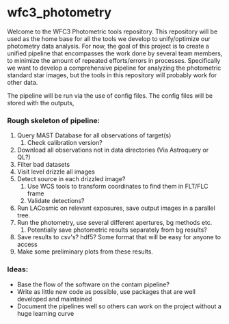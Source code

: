 # wfc3_photometry

Welcome to the WFC3 Photometric tools repository.  This repository will be used as the home base for all the tools we develop to unify/optimize our photometry data analysis.  For now, the goal of this project is to create a unified pipeline that encompasses the work done by several team members, to minimize the amount of repeated efforts/errors in processes.  Specifically we want to develop a comprehensive pipeline for analyzing the photometric standard star images, but the tools in this repository will probably work for other data.

The pipeline will be run via the use of config files.  The config files will be stored with the outputs,

### Rough skeleton of pipeline:
1. Query MAST Database for all observations of target(s)
    1. Check calibration version?
2. Download all observations not in data directories (Via Astroquery or QL?)
3. Filter bad datasets
4. Visit level drizzle all images
5. Detect source in each drizzled image?
    1. Use WCS tools to transform coordinates to find them in FLT/FLC frame
    2. Validate detections?
6. Run LACosmic on relevant exposures, save output images in a parallel tree.
7. Run the photometry, use several different apertures, bg methods etc.
    1. Potentially save photometric results separately from bg results?
8. Save results to csv's?  hdf5?  Some format that will be easy for anyone to access
9. Make some preliminary plots from these results.


### Ideas:
* Base the flow of the software on the contam pipeline?
* Write as little new code as possible, use packages that are well developed and maintained
* Document the pipelines well so others can work on the project without a huge learning curve
